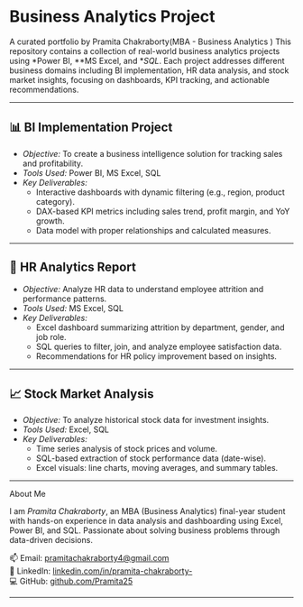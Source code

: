 # Business Analytics Project
A curated portfolio by Pramita Chakraborty(MBA - Business Analytics )
This repository contains a collection of real-world business analytics projects using *Power BI, **MS Excel, and **SQL*. Each project addresses different business domains including BI implementation, HR data analysis, and stock market insights, focusing on dashboards, KPI tracking, and actionable recommendations.

---

## 📊 BI Implementation Project
- *Objective:* To create a business intelligence solution for tracking sales and profitability.
- *Tools Used:* Power BI, MS Excel, SQL
- *Key Deliverables:*
  - Interactive dashboards with dynamic filtering (e.g., region, product category).
  - DAX-based KPI metrics including sales trend, profit margin, and YoY growth.
  - Data model with proper relationships and calculated measures.

---

## 👥 HR Analytics Report
- *Objective:* Analyze HR data to understand employee attrition and performance patterns.
- *Tools Used:* MS Excel, SQL
- *Key Deliverables:*
  - Excel dashboard summarizing attrition by department, gender, and job role.
  - SQL queries to filter, join, and analyze employee satisfaction data.
  - Recommendations for HR policy improvement based on insights.

---

## 📈 Stock Market Analysis
- *Objective:* To analyze historical stock data for investment insights.
- *Tools Used:* Excel, SQL
- *Key Deliverables:*
  - Time series analysis of stock prices and volume.
  - SQL-based extraction of stock performance data (date-wise).
  - Excel visuals: line charts, moving averages, and summary tables.

---
 About Me

I am *Pramita Chakraborty*, an MBA (Business Analytics) final-year student with hands-on experience in data analysis and dashboarding using Excel, Power BI, and SQL. Passionate about solving business problems through data-driven decisions.

📫 Email: pramitachakraborty4@gmail.com  
🔗 LinkedIn: [linkedin.com/in/pramita-chakraborty-](https://www.linkedin.com/in/pramita-chakraborty-)  
💻 GitHub: [github.com/Pramita25](https://github.com/Pramita25)

---
